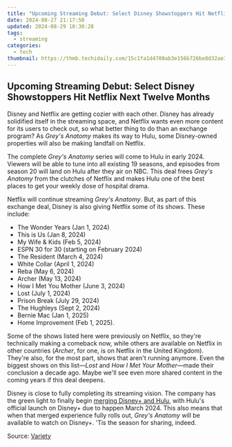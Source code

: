 ```yaml
---
title: "Upcoming Streaming Debut: Select Disney Showstoppers Hit Netflix Next Twelve Months"
date: 2024-08-27 21:17:50
updated: 2024-08-29 10:30:28
tags:
  - streaming
categories:
  - tech
thumbnail: https://thmb.techidaily.com/15c1fa1d4700ab3e156b726be8d32ae392374f04fa76102f811d9ae276709a58.jpg
---
```


## Upcoming Streaming Debut: Select Disney Showstoppers Hit Netflix Next Twelve Months

Disney and Netflix are getting cozier with each other. Disney has already solidified itself in the streaming space, and Netflix wants even more content for its users to check out, so what better thing to do than an exchange program? As _Grey's Anatomy_ makes its way to Hulu, some Disney-owned properties will also be making landfall on Netflix.

 The complete _Grey's Anatomy_ series will come to Hulu in early 2024\. Viewers will be able to tune into all existing 19 seasons, and episodes from season 20 will land on Hulu after they air on NBC. This deal frees _Grey's Anatomy_ from the clutches of Netflix and makes Hulu one of the best places to get your weekly dose of hospital drama.

 Netflix will continue streaming _Grey's Anatomy_. But, as part of this exchange deal, Disney is also giving Netflix some of its shows. These include:

* The Wonder Years (Jan 1, 2024)
* This is Us (Jan 8, 2024)
* My Wife & Kids (Feb 5, 2024)
* ESPN 30 for 30 (starting on February 2024)
* The Resident (March 4, 2024)
* White Collar (April 1, 2024)
* Reba (May 6, 2024)
* Archer (May 13, 2024)
* How I Met You Mother (June 3, 2024)
* Lost (July 1, 2024)
* Prison Break (July 29, 2024)
* The Hughleys (Sept 2, 2024)
* Bernie Mac (Jan 1, 2025)
* Home Improvement (Feb 1, 2025).

 Some of the shows listed here were previously on Netflix, so they're technically making a comeback now, while others are available on Netflix in other countries (_Archer_, for one, is on Netflix in the United Kingdom). They're also, for the most part, shows that aren't running anymore. Even the biggest shows on this list—_Lost_ and _How I Met Your Mother_—made their conclusion a decade ago. Maybe we'll see even more shared content in the coming years if this deal deepens.

 Disney is close to fully completing its streaming vision. The company has the green light to finally begin [merging Disney+ and Hulu](https://instagram-clips.techidaily.com/updated-captivating-carousel-concept-for-ig-for-2024/), with Hulu's official launch on Disney+ due to happen March 2024\. This also means that when that merged experience fully rolls out, _Grey's Anatomy_ will be available to watch on Disney+. 'Tis the season for sharing, indeed.

 Source: [Variety](https://variety.com/2023/tv/news/greys-anatomy-hulu-disney-plus-one-app-netflix-1235833802/)

<ins class="adsbygoogle"
     style="display:block"
     data-ad-format="autorelaxed"
     data-ad-client="ca-pub-7571918770474297"
     data-ad-slot="1223367746"></ins>



<ins class="adsbygoogle"
     style="display:block"
     data-ad-client="ca-pub-7571918770474297"
     data-ad-slot="8358498916"
     data-ad-format="auto"
     data-full-width-responsive="true"></ins>
